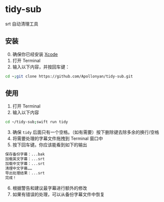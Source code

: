 # tidy-sub

srt 自动清理工具

## 安装

0. 确保你已经安装 [Xcode](https://apps.apple.com/app/id497799835)
1. 打开 Terminal
2. 输入以下内容，并按回车键：

```sh
cd ~;git clone https://github.com/Apollonyan/tidy-sub.git
```

## 使用

1. 打开 Terminal
2. 输入以下内容

```sh
cd ~/tidy-sub;swift run tidy
```

3. 确保 `tidy` 后面只有一个空格。（如有需要）按下删除键去除多余的换行/空格
4. 将需要处理的字幕文件拖拽到 Terminal 窗口中
5. 按下回车键。你应该能看到如下的输出

```sh
保存备份字幕：...bak
加载英文字幕：...srt
加载中文字幕：...srt
清理中文字幕……
导出处理结果：...srt
完成！
```

6. 根据警告和建议最字幕进行额外的修改
7. 如果有错误的处理，可以从备份字幕文件中恢复
